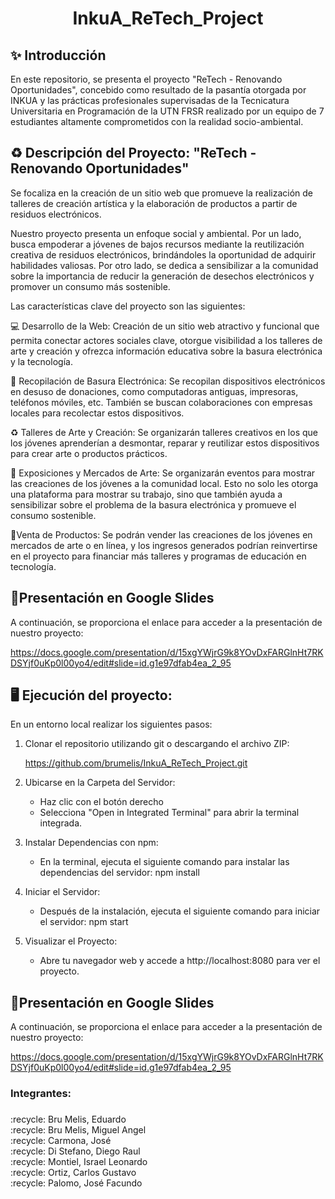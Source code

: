 <h1 align="center"> InkuA_ReTech_Project </h1>

## ✨ Introducción

En este repositorio, se presenta el proyecto "ReTech - Renovando Oportunidades", concebido como resultado de la pasantía otorgada por INKUA y las prácticas profesionales supervisadas de la Tecnicatura Universitaria en Programación de la UTN FRSR realizado por un equipo de 7 estudiantes altamente comprometidos con la realidad socio-ambiental. 

## ♻ Descripción del Proyecto: "ReTech - Renovando Oportunidades" 
Se focaliza en la creación de un sitio web que promueve la realización de talleres de creación artística y la elaboración de productos a partir de residuos electrónicos. 

Nuestro proyecto presenta un enfoque social y ambiental. Por un lado, busca empoderar a jóvenes de bajos recursos mediante la reutilización creativa de residuos electrónicos, brindándoles la oportunidad de adquirir habilidades valiosas. Por otro lado, se dedica a sensibilizar a la comunidad sobre la importancia de reducir la generación de desechos electrónicos y promover un consumo más sostenible.

Las características clave del proyecto son las siguientes:

 💻 Desarrollo de la Web: Creación de  un sitio web atractivo y funcional que permita conectar actores sociales clave, otorgue visibilidad a los talleres de arte y creación y ofrezca información educativa sobre la basura electrónica y la tecnología.

🚮 Recopilación de Basura Electrónica: Se  recopilan dispositivos electrónicos en desuso de donaciones, como computadoras antiguas, impresoras, teléfonos móviles, etc. También se buscan colaboraciones con empresas locales para recolectar estos dispositivos.

♻️ Talleres de Arte y Creación: Se organizarán talleres creativos en los que los jóvenes aprenderían a desmontar, reparar y reutilizar estos dispositivos para crear arte o productos prácticos. 

🚻 Exposiciones y Mercados de Arte: Se organizarán eventos para mostrar las creaciones de los jóvenes a la comunidad local. Esto no solo les otorga una plataforma para mostrar su trabajo, sino que también ayuda a sensibilizar sobre el problema de la basura electrónica y promueve el consumo sostenible.

🛒Venta de Productos: Se podrán vender las creaciones de los jóvenes en mercados de arte o en línea, y los ingresos generados podrían reinvertirse en el proyecto para financiar más talleres y programas de educación en tecnología.

## 📝Presentación en Google Slides 

A continuación, se proporciona el enlace para acceder a la presentación de nuestro proyecto: 

https://docs.google.com/presentation/d/15xgYWjrG9k8YOvDxFARGlnHt7RKDSYjf0uKp0l00yo4/edit#slide=id.g1e97dfab4ea_2_95

## 🖥 Ejecución del proyecto: 

En un entorno local realizar los siguientes pasos:

1. Clonar el repositorio utilizando git o descargando el archivo ZIP:
   
   https://github.com/brumelis/InkuA_ReTech_Project.git
   
2.  Ubicarse en la Carpeta del Servidor:
   
    - Haz clic con el botón derecho 
    - Selecciona "Open in Integrated Terminal" para abrir la terminal integrada.
      
3. Instalar Dependencias con npm:
     
     - En la terminal, ejecuta el siguiente comando para instalar las dependencias del servidor: npm install
   
5. Iniciar el Servidor:
   
    - Después de la instalación, ejecuta el siguiente comando para iniciar el servidor: npm start
     
8. Visualizar el Proyecto:
   
   - Abre tu navegador web y accede a http://localhost:8080 para ver el proyecto.
    
## 📝Presentación en Google Slides 

A continuación, se proporciona el enlace para acceder a la presentación de nuestro proyecto: 

https://docs.google.com/presentation/d/15xgYWjrG9k8YOvDxFARGlnHt7RKDSYjf0uKp0l00yo4/edit#slide=id.g1e97dfab4ea_2_95

<h3 align="left">Integrantes:</h3>

###

<p align="left">:recycle: Bru Melis, Eduardo<br>:recycle: Bru Melis, Miguel Angel<br>:recycle: Carmona, José<br>:recycle: Di Stefano, Diego Raul<br>:recycle: Montiel, Israel Leonardo<br>:recycle: Ortiz, Carlos Gustavo <br>:recycle: Palomo, José Facundo<br></p>



